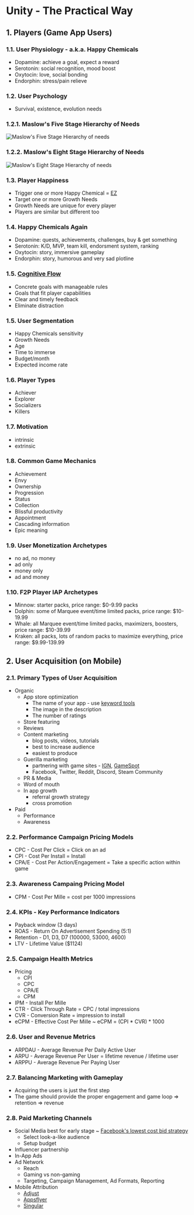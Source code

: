 <style>
  .page-header {
    background-image: none;
  }
</style>

# Unity - The Practical Way
## 1. Players (Game App Users)

### 1.1. User Physiology - a.k.a. Happy Chemicals
- Dopamine: achieve a goal, expect a reward
- Serotonin: social recognition, mood boost
- Oxytocin: love, social bonding
- Endorphin: stress/pain relieve

### 1.2. User Psychology
- Survival, existence, evolution needs

### 1.2.1. Maslow's Five Stage Hierarchy of Needs
![Maslow's Five Stage Hierarchy of needs](https://www.simplypsychology.org/maslow-needs2.webp)

### 1.2.2. Maslow's Eight Stage Hierarchy of Needs
![Maslow's Eight Stage Hierarchy of needs](https://www.simplypsychology.org/maslow-needs5.webp)

### 1.3. Player Happiness
- Trigger one or more Happy Chemical = [EZ](https://www.amazon.com/gp/product/B0178M3LNA/ref=as_li_tl?ie=UTF8&camp=1789&creative=9325&creativeASIN=B0178M3LNA&linkCode=as2&tag=sachinrekhi-20&linkId=084b123e8963e2982e48009b5a35e316)
- Target one or more Growth Needs
- Growth Needs are unique for every player
- Players are similar but different too

### 1.4. Happy Chemicals Again
- Dopamine: quests, achievements, challenges, buy & get something
- Serotonin: K/D, MVP, team kill, endorsment system, ranking
- Oxytocin: story, immersive gameplay
- Endorphin: story, humorous and very sad plotline

### 1.5. [Cognitive Flow](https://www.gamasutra.com/view/feature/166972/cognitive_flow_the_psychology_of_.php?print=1)
- Concrete goals with manageable rules
- Goals that fit player capabilities
- Clear and timely feedback
- Eliminate distraction

### 1.5. User Segmentation
- Happy Chemicals sensitivity
- Growth Needs
- Age
- Time to immerse
- Budget/month
- Expected income rate

### 1.6. Player Types
- Achiever
- Explorer
- Socializers
- Killers

### 1.7. Motivation
- intrinsic
- extrinsic

### 1.8. Common Game Mechanics
- Achievement
- Envy
- Ownership
- Progression
- Status
- Collection
- Blissful productivity
- Appointment
- Cascading information
- Epic meaning

### 1.9. User Monetization Archetypes
- no ad, no money
- ad only
- money only
- ad and money

### 1.10. F2P Player IAP Archetypes
- Minnow: starter packs, price range: $0-9.99 packs
- Dolphin: some of Marquee event/time limited packs, price range: $10-19.99
- Whale: all Marquee event/time limited packs, maximizers, boosters, price range: $10-39.99
- Kraken: all packs, lots of random packs to maximize everything, price range: $9.99-139.99


## 2. User Acquisition (on Mobile)

### 2.1. Primary Types of User Acquisition
- Organic
  - App store optimization
    - The name of your app - use [keyword tools](https://keywordtool.io/)
    - The image in the description
    - The number of ratings
  - Store featuring
  - Reviews
  - Content marketing
    - blog posts, videos, tutorials
    - best to increase audience
    - easiest to produce
  - Guerilla marketing
    - partnering with game sites - [IGN](https://www.ign.com/), [GameSpot](https://www.gamespot.com/)
    - Facebook, Twitter, Reddit, Discord, Steam Community
  - PR & Media
  - Word of mouth
  - In app growth
    - referral growth strategy
    - cross promotion
- Paid
  - Performance
  - Awareness

### 2.2. Performance Campaign Pricing Models
- CPC - Cost Per Click = Click on an ad
- CPI - Cost Per Install = Install
- CPA/E - Cost Per Action/Engagement = Take a specific action within game

### 2.3. Awareness Campaing Pricing Model
- CPM - Cost Per Mille = cost per 1000 impressions

### 2.4. KPIs - Key Performance Indicators
- Payback window (3 days)
- ROAS - Return On Advertisement Spending (5:1)
- Retention - D1, D3, D7 (100000, 53000, 4600)
- LTV - Lifetime Value ($1124)

### 2.5. Campaign Health Metrics
- Pricing
  - CPI
  - CPC
  - CPA/E
  - CPM
- IPM - Install Per Mille
- CTR - Click Through Rate = CPC / total impressions
- CVR - Conversion Rate = impression to install
- eCPM - Effective Cost Per Mille ~ eCPM = (CPI * CVR) * 1000

### 2.6. User and Revenue Metrics
- ARPDAU - Average Revenue Per Daily Active User
- ARPU - Average Revenue Per User = lifetime revenue / lifetime user
- ARPPU - Average Revenue Per Paying User

### 2.7. Balancing Marketing with Gameplay
- Acquiring the users is just the first step
- The game should provide the proper engagement and game loop => retention => revenue

### 2.8. Paid Marketing Channels
- Social Media best for early stage ~ [Facebook's lowest cost bid strategy](https://www.facebook.com/business/help/721453268045071?id=2196356200683573)
  - Select look-a-like audience
  - Setup budget
- Influencer partnership
- In-App Ads
- Ad Network
  - Reach
  - Gaming vs non-gaming
  - Targeting, Campaign Management, Ad Formats, Reporting
- Mobile Attribution
  - [Adjust](https://www.adjust.com/)
  - [Appsflyer](https://www.appsflyer.com/product/mobile-attribution/)
  - [Singular](https://www.singular.net/)
